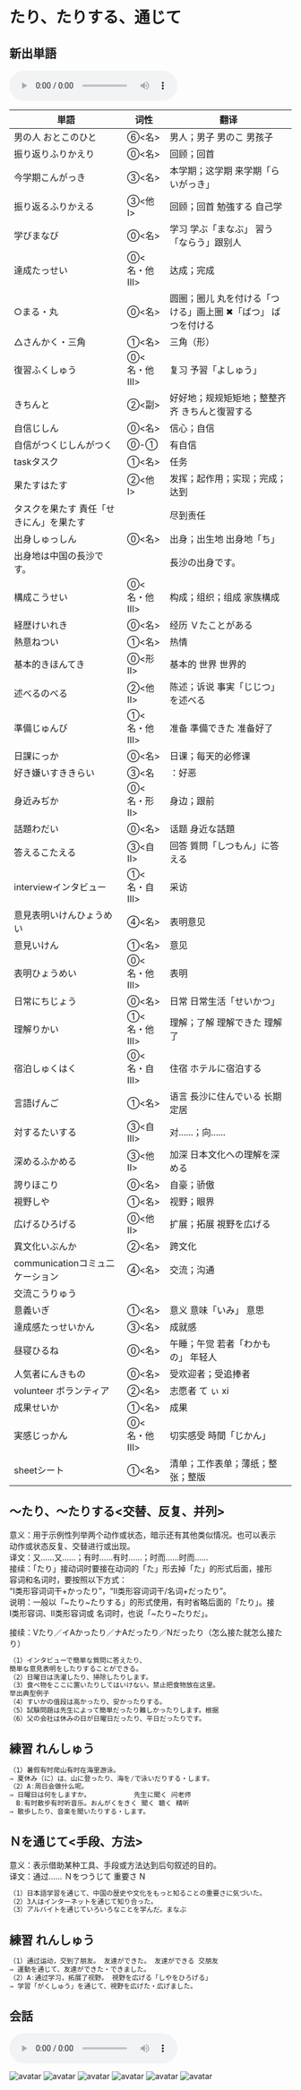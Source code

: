 # たり、たりする、通じて

## 新出単語

<vue-plyr>
  <audio controls crossorigin playsinline loop>
    <source src="../audio/12-3-たんご.mp3" type="audio/mp3" />
  </audio>
 </vue-plyr>

| 単語                                             | 词性        | 翻译                                                         |
| ------------------------------------------------ | ----------- | ------------------------------------------------------------ |
| 男の人 <JpWord>おとこのひと</JpWord>             | ⑥<名>       | 男人；男子 男のこ 男孩子                                     |
| 振り返り<JpWord>ふりかえり</JpWord>              | ⓪<名>       | 回顾；回首                                                   |
| 今学期<JpWord>こんがっき</JpWord>                | ③<名>       | 本学期；这学期 来学期「らいがっき」                          |
| 振り返る<JpWord>ふりかえる</JpWord>              | ③<他 Ⅰ>     | 回顾；回首 勉強する 自己学                                   |
| 学び<JpWord>まなび</JpWord>                      | ⓪<名>       | 学习 学ぶ「まなぶ」 習う「ならう」跟别人                     |
| 達成<JpWord>たっせい</JpWord>                    | ⓪<名・他 Ⅲ> | 达成；完成                                                   |
| ○<JpWord>まる・丸</JpWord>                       | ⓪<名>       | 圆圈；圈儿 丸を付ける「つける」画上圈 ✖「ばつ」 ばつを付ける |
| △<JpWord>さんかく・三角</JpWord>                 | ①<名>       | 三角（形）                                                   |
| 復習<JpWord>ふくしゅう</JpWord>                  | ⓪<名・他 Ⅲ> | 复习 予習「よしゅう」                                        |
| <JpWord>きちんと </JpWord>                       | ②<副>       | 好好地；规规矩矩地；整整齐齐 きちんと復習する                |
| 自信<JpWord>じしん</JpWord>                      | ⓪<名>       | 信心；自信                                                   |
| 自信がつく<JpWord>じしんがつく</JpWord>          | ⓪-①         | 有自信                                                       |
| task<JpWord>タスク</JpWord>                      | ①<名>       | 任务                                                         |
| 果たす<JpWord>はたす</JpWord>                    | ②<他 Ⅰ>     | 发挥；起作用；实现；完成；达到                               |
| タスクを果たす 責任「せきにん」を果たす          |             | 尽到责任                                                     |
| 出身<JpWord>しゅっしん</JpWord>                  | ⓪<名>       | 出身；出生地 出身地「ち」                                    |
| 出身地は中国の長沙です。                         |             | 長沙の出身です。                                             |
| 構成<JpWord>こうせい</JpWord>                    | ⓪<名・他 Ⅲ> | 构成；组织；组成 家族構成                                    |
| 経歴<JpWord>けいれき</JpWord>                    | ⓪<名>       | 经历 Ｖたことがある                                          |
| 熱意<JpWord>ねつい</JpWord>                      | ①<名>       | 热情                                                         |
| 基本的<JpWord>きほんてき</JpWord>                | ⓪<形 Ⅱ>     | 基本的 世界 世界的                                           |
| 述べる<JpWord>のべる</JpWord>                    | ②<他 Ⅱ>     | 陈述；诉说 事実「じじつ」を述べる                            |
| 準備<JpWord>じゅんび</JpWord>                    | ①<名・他 Ⅲ> | 准备 準備できた 准备好了                                     |
| 日課<JpWord>にっか</JpWord>                      | ⓪<名>       | 日课；每天的必修课                                           |
| 好き嫌い<JpWord>すききらい</JpWord>              | ③<名        | ：好恶                                                       |
| 身近<JpWord>みぢか</JpWord>                      | ⓪<名・形 Ⅱ> | 身边；跟前                                                   |
| 話題<JpWord>わだい</JpWord>                      | ⓪<名>       | 话题 身近な話題                                              |
| 答える<JpWord>こたえる</JpWord>                  | ③<自 Ⅱ>     | 回答 質問「しつもん」に答える                                |
| interview<JpWord>インタビュー</JpWord>           | ①<名・自 Ⅲ> | 采访                                                         |
| 意見表明<JpWord>いけんひょうめい</JpWord>        | ④<名>       | 表明意见                                                     |
| 意見<JpWord>いけん</JpWord>                      | ①<名>       | 意见                                                         |
| 表明<JpWord>ひょうめい</JpWord>                  | ⓪<名・他 Ⅲ> | 表明                                                         |
| 日常<JpWord>にちじょう</JpWord>                  | ⓪<名>       | 日常 日常生活「せいかつ」                                    |
| 理解<JpWord>りかい</JpWord>                      | ①<名・他 Ⅲ> | 理解；了解 理解できた 理解了                                 |
| 宿泊<JpWord>しゅくはく</JpWord>                  | ⓪<名・自 Ⅲ> | 住宿 ホテルに宿泊する                                        |
| 言語<JpWord>げんご</JpWord>                      | ①<名>       | 语言 長沙に住んでいる 长期定居                               |
| 対する<JpWord>たいする</JpWord>                  | ③<自 Ⅲ>     | 对......；向......                                           |
| 深める<JpWord>ふかめる</JpWord>                  | ③<他 Ⅱ>     | 加深 日本文化への理解を深める                                |
| 誇り<JpWord>ほこり</JpWord>                      | ⓪<名>       | 自豪；骄傲                                                   |
| 視野<JpWord>しや</JpWord>                        | ①<名>       | 视野；眼界                                                   |
| 広げる<JpWord>ひろげる</JpWord>                  | ⓪<他 Ⅱ>     | 扩展；拓展 視野を広げる                                      |
| 異文化<JpWord>いぶんか</JpWord>                  | ②<名>       | 跨文化                                                       |
| communication<JpWord>コミュ二ケーション</JpWord> | ④<名>       | 交流；沟通                                                   |
| 交流<JpWord>こうりゅう</JpWord>                  |             |                                                              |
| 意義<JpWord>いぎ</JpWord>                        | ①<名>       | 意义 意味「いみ」 意思                                       |
| 達成感<JpWord>たっせいかん </JpWord>             | ③<名>       | 成就感                                                       |
| 昼寝<JpWord>ひるね</JpWord>                      | ⓪<名>       | 午睡；午觉 若者「わかもの」 年轻人                           |
| 人気者<JpWord>にんきもの</JpWord>                | ⓪<名>       | 受欢迎者；受追捧者                                           |
| volunteer <JpWord>ボランティア</JpWord>          | ②<名>       | 志愿者 て ぃ xi                                              |
| 成果<JpWord>せいか</JpWord>                      | ①<名>       | 成果                                                         |
| 実感<JpWord>じっかん</JpWord>                    | ⓪<名・他 Ⅲ> | 切实感受 時間「じかん」                                      |
| sheet<JpWord>シート</JpWord>                     | ①<名>       | 清单；工作表单；薄纸；整张；整版                             |

## ～たり、～たりする<交替、反复、并列>

意义：用于示例性列举两个动作或状态，暗示还有其他类似情况。也可以表示  
动作或状态反复、交替进行或出现。  
译文：又……又……；有时……有时……；时而……时而……  
接续：「たり」接动词时要接在动词的「た」形去掉「た」的形式后面，接形    
容词和名词时，要按照以下方式：    
“I类形容词词干+かったり”，“Ⅱ类形容词词干/名词+だったり”。  
说明：一般以「~たり~たりする」的形式使用，有时省略后面的「たり」。接  
I类形容词、Ⅱ类形容词或 名词时，也说「~たり~たりだ」。  

接续：Vたり／イAかったり／ナAだったり／Nだったり（怎么接た就怎么接たり）

```ts
（1）インタビューで簡単な質問に答えたり、
簡単な意見表明をしたりすることができる。
（2）日曜日は洗濯したり、掃除したりします。
（3）食べ物をここに置いたりしてはいけない。禁止把食物放在这里。
举出典型例子
（4）すいかの值段は高かったり、安かったりする。
（5）試験問題は先生によって簡単だったり難しかったりします。根据
（6）父の会社は休みの日が日曜日だったり、平日だったりです。

```
## 練習 れんしゅう

```ts
（1）暑假有时爬山有时在海里游泳。
⇒ 夏休み（に）は、山に登ったり、海を/で泳いだりする・します。
（2）A:周日会做什么呢。
⇒ 日曜日は何をしますか。　　　　　　　先生に聞く 问老师
　B:有时散步有时听音乐。おんがくをきく 聞く 聴く 精听
⇒ 散歩したり、音楽を聞いたりする・します。
```

## Ｎを通じて<手段、方法>

意义：表示借助某种工具、手段或方法达到后句叙述的目的。  
译文：通过…… Ｎをつうじて 重要さ N


```ts
（1）日本語学習を通じて、中国の歴史や文化をもっと知ることの重要さに気づいた。
（2）3人はインターネットを通じて知り合った。
（3）アルバイトを通じていろいろなことを学んだ。まなぶ
```

## 練習 れんしゅう

```ts
（1）通过运动，交到了朋友。 友達ができた。 友達ができる 交朋友
⇒ 運動を通じて、友達ができた・できました。
（2）A:通过学习，拓展了视野。 視野を広げる「しやをひろげる」
⇒ 学習「がくしゅう」を通じて、視野を広げた・広げました。　

```

## 会話

<vue-plyr>
  <audio controls crossorigin playsinline loop>
    <source src="../audio/12-3-かいわ.mp3" type="audio/mp3" />
  </audio>
 </vue-plyr>

![avatar](../images/12-3-かいわ-1.png)
![avatar](../images/12-3-かいわ-2.png)
![avatar](../images/12-3-かいわ-3.png)
![avatar](../images/12-3-かいわ-4.png)
![avatar](../images/12-3-かいわ-5.png)
![avatar](../images/12-3-かいわ-6.png)